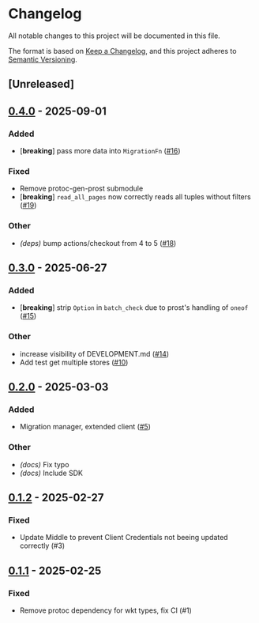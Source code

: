# Changelog

All notable changes to this project will be documented in this file.

The format is based on [Keep a Changelog](https://keepachangelog.com/en/1.0.0/),
and this project adheres to [Semantic Versioning](https://semver.org/spec/v2.0.0.html).

## [Unreleased]

## [0.4.0](https://github.com/vakamo-labs/openfga-client/compare/v0.3.0...v0.4.0) - 2025-09-01

### Added

- [**breaking**] pass more data into `MigrationFn` ([#16](https://github.com/vakamo-labs/openfga-client/pull/16))

### Fixed

- Remove protoc-gen-prost submodule
- [**breaking**] `read_all_pages` now correctly reads all tuples without filters ([#19](https://github.com/vakamo-labs/openfga-client/pull/19))

### Other

- *(deps)* bump actions/checkout from 4 to 5 ([#18](https://github.com/vakamo-labs/openfga-client/pull/18))

## [0.3.0](https://github.com/vakamo-labs/openfga-client/compare/v0.2.0...v0.3.0) - 2025-06-27

### Added

- [**breaking**] strip `Option` in `batch_check` due to prost's handling of `oneof` ([#15](https://github.com/vakamo-labs/openfga-client/pull/15))

### Other

- increase visibility of DEVELOPMENT.md ([#14](https://github.com/vakamo-labs/openfga-client/pull/14))
- Add test get multiple stores ([#10](https://github.com/vakamo-labs/openfga-client/pull/10))

## [0.2.0](https://github.com/vakamo-labs/openfga-client/compare/v0.1.2...v0.2.0) - 2025-03-03

### Added

- Migration manager, extended client ([#5](https://github.com/vakamo-labs/openfga-client/pull/5))

### Other

- *(docs)* Fix typo
- *(docs)* Include SDK

## [0.1.2](https://github.com/vakamo-labs/openfga-client/compare/v0.1.1...v0.1.2) - 2025-02-27

### Fixed

- Update Middle to prevent Client Credentials not beeing updated correctly (#3)

## [0.1.1](https://github.com/vakamo-labs/openfga-client/compare/v0.1.0...v0.1.1) - 2025-02-25

### Fixed

- Remove protoc dependency for wkt types, fix CI (#1)
